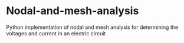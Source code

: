 # Nodal-and-mesh-analysis
Python implementation of nodal and mesh analysis for determining the voltages and current in an electric circuit
